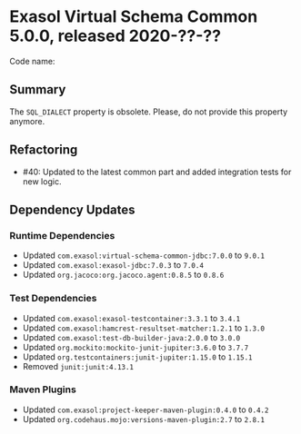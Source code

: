 # Exasol Virtual Schema Common 5.0.0, released 2020-??-??

Code name: 

## Summary

The `SQL_DIALECT` property is obsolete. Please, do not provide this property anymore.

## Refactoring

* #40: Updated to the latest common part and added integration tests for new logic.

## Dependency Updates

### Runtime Dependencies

* Updated `com.exasol:virtual-schema-common-jdbc:7.0.0` to `9.0.1`
* Updated `com.exasol:exasol-jdbc:7.0.3` to `7.0.4`
* Updated `org.jacoco:org.jacoco.agent:0.8.5` to `0.8.6`
  
### Test Dependencies

* Updated `com.exasol:exasol-testcontainer:3.3.1` to `3.4.1`
* Updated `com.exasol:hamcrest-resultset-matcher:1.2.1` to `1.3.0`
* Updated `com.exasol:test-db-builder-java:2.0.0` to `3.0.0`
* Updated `org.mockito:mockito-junit-jupiter:3.6.0` to `3.7.7`
* Updated `org.testcontainers:junit-jupiter:1.15.0` to `1.15.1`
* Removed `junit:junit:4.13.1`

### Maven Plugins

* Updated `com.exasol:project-keeper-maven-plugin:0.4.0` to `0.4.2`
* Updated `org.codehaus.mojo:versions-maven-plugin:2.7` to `2.8.1`